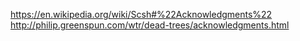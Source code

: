 https://en.wikipedia.org/wiki/Scsh#%22Acknowledgments%22
<br>http://philip.greenspun.com/wtr/dead-trees/acknowledgments.html
